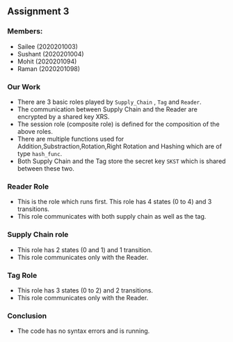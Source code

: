 ## Assignment 3
### Members:
* Sailee (2020201003)
* Sushant (2020201004)
* Mohit (2020201094)
* Raman (2020201098)

### Our Work

* There are 3 basic roles played by `Supply_Chain` , `Tag` and `Reader`.
* The communication between Supply Chain and the Reader are encrypted by a shared key XRS.
* The session role (composite role) is defined for the composition of the above roles.
* There are multiple functions used for Addition,Substraction,Rotation,Right Rotation and Hashing which are of type `hash_func`.
* Both Supply Chain and the Tag store the secret key `SKST` which is shared between these two.

### Reader Role
* This is the role which runs first. This role has 4 states (0 to 4) and 3 transitions.
* This role communicates with both supply chain as well as the tag.

### Supply Chain role
* This role has 2 states (0 and 1) and 1 transition.
* This role communicates only with the Reader.

### Tag Role
* This role has 3 states (0 to 2) and 2 transitions.
* This role communicates only with the Reader.

### Conclusion
* The code has no syntax errors and is running.